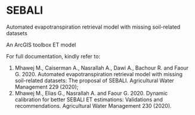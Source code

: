 # SEBALI
Automated evapotranspiration retrieval model with missing soil-related datasets

An ArcGIS toolbox ET model

For full documentation, kindly refer to:
1.	Mhawej M., Caiserman A., Nasrallah A., Dawi A., Bachour R. and Faour G. 2020. Automated evapotranspiration retrieval model with missing soil-related datasets: The proposal of SEBALI. Agricultural Water Management 229 (2020);
2.	Mhawej M., Elias G., Nasrallah A. and Faour G. 2020. Dynamic calibration for better SEBALI ET estimations: Validations and recommendations. Agricultural Water Management 230 (2020).
